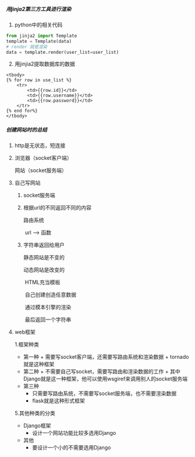 #####  用jinja2第三方工具进行渲染

1. python中的相关代码

```python
from jinja2 import Template
template = Template(data)
# render 就是渲染
data = template.render(user_list=user_list)
```

2. 用jinjia2提取数据库的数据

```jinja2
<tbody>
{% for row in use_list %}
	<tr>
		<td>{{row.id}}</td>
		<td>{{row.username}}</td>
		<td>{{row.password}}</td>
	</tr>
{% end for%}
</tbody>
```

##### 创建网站时的总结

1. http是无状态，短连接

2. 浏览器（socket客户端）

   网站（socket服务端）

3. 自己写网站

   1. socket服务端

   2. 根据url的不同返回不同的内容

      路由系统

      ​	url --> 函数

   3. 字符串返回给用户

      静态网站是不变的

      动态网站是改变的

      ​	HTML充当模板

      ​	自己创建创造任意数据

      ​	通过模本引擎的渲染

      ​	最后返回一个字符串

4. web框架

   1.框架种类

     + 第一种
        	+ 需要写socket客户端，还需要写路由系统和渲染数据
             	+ tornado就是这种框架
     + 第二种
        	+ 不需要自己写socket，需要写路由和渲染数据的工作
             	+ 其中Django就是这一种框架，他可以使用wsgiref来调用别人的socket服务端
   + 第三种
     + 只需要写路由系统，不需要写socket服务端，也不需要渲染数据
     + flask就是这种形式框架

   5.其他种类的分类

    + Django框架
      	+ 设计一个网站功能比较多选用Django
    + 其他
      	+ 要设计一个小的不需要选用Django



​	